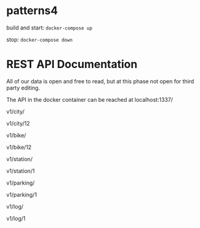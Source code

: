 # patterns4

build and start:
    ```docker-compose up```

stop:
    ```docker-compose down```  


# REST API Documentation

All of our data is open and free to read, but at this phase not open for third party editing.

The API in the docker container can be reached at localhost:1337/

v1/city/

v1/city/12

v1/bike/

v1/bike/12

v1/station/

v1/station/1

v1/parking/

v1/parking/1

v1/log/

v1/log/1

